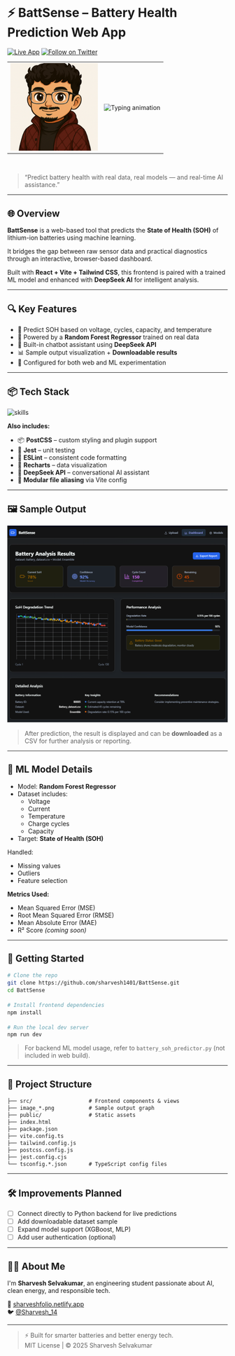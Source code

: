 # ⚡ BattSense – Battery Health Prediction Web App

[![Live App](https://img.shields.io/badge/Live%20App-battsense.netlify.app-%237B3FE4?style=flat-square&logo=netlify&logoColor=white)](https://battsense.netlify.app)
[![Follow on Twitter](https://img.shields.io/badge/Twitter-%40Sharvesh_14-1DA1F2?style=flat-square&logo=twitter&logoColor=white)](https://x.com/Sharvesh_14)

<table>
  <tr>
    <td>
      <img src="https://github.com/sharvesh1401/sharvesh1401/blob/main/profile%20image.png" alt="Sharvesh Selvakumar" width="200"/>
    </td>
    <td>
      <img src="https://readme-typing-svg.demolab.com?font=Roboto&size=28&pause=1000&color=7B3FE4&width=435&lines=Battery+SOH+Prediction;Machine+Learning+%2B+Web+App;DeepSeek+AI+Integration;Built+by+Sharvesh+Selvakumar" alt="Typing animation"/>
    </td>
  </tr>
</table>

<br/>

> “Predict battery health with real data, real models — and real-time AI assistance.”

---

## 🌐 Overview

**BattSense** is a web-based tool that predicts the **State of Health (SOH)** of lithium-ion batteries using machine learning.

It bridges the gap between raw sensor data and practical diagnostics through an interactive, browser-based dashboard.

Built with **React + Vite + Tailwind CSS**, this frontend is paired with a trained ML model and enhanced with **DeepSeek AI** for intelligent analysis.

---

## 🔍 Key Features

- 🔋 Predict SOH based on voltage, cycles, capacity, and temperature
- 🧠 Powered by a **Random Forest Regressor** trained on real data
- 💬 Built-in chatbot assistant using **DeepSeek API**
- 📊 Sample output visualization + **Downloadable results**
- 🧪 Configured for both web and ML experimentation

---

## 📦 Tech Stack

![skills](https://skillicons.dev/icons?i=react,tailwind,typescript,vite,python,netlify,git&theme=light)

**Also includes:**

- 📦 **PostCSS** – custom styling and plugin support  
- 🧪 **Jest** – unit testing  
- 🧭 **ESLint** – consistent code formatting  
- 🧱 **Recharts** – data visualization  
- 🧠 **DeepSeek API** – conversational AI assistant  
- 📁 **Modular file aliasing** via Vite config

---

## 🖼️ Sample Output

![SOH Prediction Chart](./image_2025-06-19_075905942.png)

> After prediction, the result is displayed and can be **downloaded** as a CSV for further analysis or reporting.

---

## 🧠 ML Model Details

- Model: **Random Forest Regressor**
- Dataset includes:
  - Voltage  
  - Current  
  - Temperature  
  - Charge cycles  
  - Capacity
- Target: **State of Health (SOH)**

Handled:
- Missing values  
- Outliers  
- Feature selection  

**Metrics Used:**
- Mean Squared Error (MSE)  
- Root Mean Squared Error (RMSE)  
- Mean Absolute Error (MAE)  
- R² Score *(coming soon)*

---

## 🚀 Getting Started

```bash
# Clone the repo
git clone https://github.com/sharvesh1401/BattSense.git
cd BattSense

# Install frontend dependencies
npm install

# Run the local dev server
npm run dev
```

> For backend ML model usage, refer to `battery_soh_predictor.py` (not included in web build).

---

## 📁 Project Structure

```
├── src/                  # Frontend components & views
├── image_*.png           # Sample output graph
├── public/               # Static assets
├── index.html
├── package.json
├── vite.config.ts
├── tailwind.config.js
├── postcss.config.js
├── jest.config.cjs
└── tsconfig.*.json       # TypeScript config files
```

---

## 🛠 Improvements Planned

- [ ] Connect directly to Python backend for live predictions  
- [ ] Add downloadable dataset sample  
- [ ] Expand model support (XGBoost, MLP)  
- [ ] Add user authentication (optional)

---

## 🙋‍♂️ About Me

I'm **Sharvesh Selvakumar**, an engineering student passionate about AI, clean energy, and responsible tech.

🔗 [sharveshfolio.netlify.app](https://sharveshfolio.netlify.app)  
🐦 [@Sharvesh_14](https://x.com/Sharvesh_14)

---

> ⚡ Built for smarter batteries and better energy tech.  
> MIT License | © 2025 Sharvesh Selvakumar
